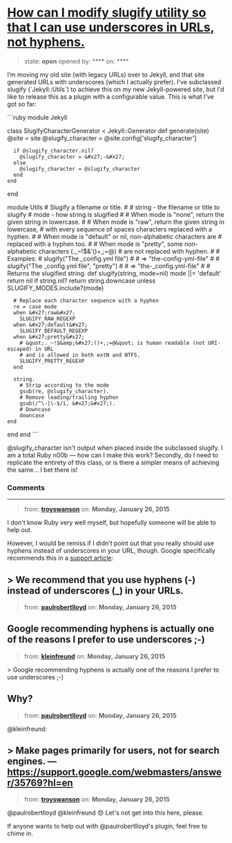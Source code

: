 # [How can I modify slugify utility so that I can use underscores in URLs, not hyphens.](https://github.com/jekyll/jekyll-help/issues/254)

> state: **open** opened by: **** on: ****

I’m moving my old site (with legacy URLs) over to Jekyll, and that site generated URLs with underscores (which I actually prefer). I&#x27;ve subclassed slugify (&#x60;Jekyll::Utils&#x60;) to achieve this on my new Jekyll-powered site, but I&#x27;d like to release this as a plugin with a configurable value. This is what I’ve got so far:

&#x60;&#x60;&#x60;ruby
module Jekyll

  class SlugifyCharacterGenerator &lt; Jekyll::Generator
    def generate(site)
      @site = site
      @slugify_character = @site.config[&#x27;slugify_character&#x27;]

      if @slugify_character.nil?
        @slugify_character = &#x27;-&#x27;
      else
        @slugify_character = @slugify_character
      end
    end
  end

  module Utils
    # Slugify a filename or title.
    #
    # string - the filename or title to slugify
    # mode - how string is slugified
    #
    # When mode is &quot;none&quot;, return the given string in lowercase.
    #
    # When mode is &quot;raw&quot;, return the given string in lowercase,
    # with every sequence of spaces characters replaced with a hyphen.
    #
    # When mode is &quot;default&quot; or nil, non-alphabetic characters are
    # replaced with a hyphen too.
    #
    # When mode is &quot;pretty&quot;, some non-alphabetic characters (._~!$&amp;&#x27;()+,;=@)
    # are not replaced with hyphen.
    #
    # Examples:
    #   slugify(&quot;The _config.yml file&quot;)
    #   # =&gt; &quot;the-config-yml-file&quot;
    #
    #   slugify(&quot;The _config.yml file&quot;, &quot;pretty&quot;)
    #   # =&gt; &quot;the-_config.yml-file&quot;
    #
    # Returns the slugified string.
    def slugify(string, mode=nil)
      mode ||= &#x27;default&#x27;
      return nil if string.nil?
      return string.downcase unless SLUGIFY_MODES.include?(mode)

      # Replace each character sequence with a hyphen
      re = case mode
      when &#x27;raw&#x27;
        SLUGIFY_RAW_REGEXP
      when &#x27;default&#x27;
        SLUGIFY_DEFAULT_REGEXP
      when &#x27;pretty&#x27;
        # &quot;._~!$&amp;&#x27;()+,;=@&quot; is human readable (not URI-escaped) in URL
        # and is allowed in both extN and NTFS.
        SLUGIFY_PRETTY_REGEXP
      end

      string.
        # Strip according to the mode
        gsub(re, @slugify_character).
        # Remove leading/trailing hyphen
        gsub(/^\-|\-$/i, &#x27;&#x27;).
        # Downcase
        downcase
    end

  end
end
&#x60;&#x60;&#x60;

@slugify_character isn&#x27;t output when placed inside the subclassed slugify. I am a total Ruby n00b — how can I make this work? Secondly, do I need to replicate the entirety of this class, or is there a simpler means of achieving the same… I bet there is!

### Comments

---
> from: [**troyswanson**](https://github.com/jekyll/jekyll-help/issues/254#issuecomment-71501375) on: **Monday, January 26, 2015**

I don&#x27;t know Ruby very well myself, but hopefully someone will be able to help out.

However, I would be remiss if I didn&#x27;t point out that you really should use hyphens instead of underscores in your URL, though. Google specifically recommends this in a [support article](https://support.google.com/webmasters/answer/76329?hl=en):

&gt; We recommend that you use hyphens (-) instead of underscores (_) in your URLs.
---
> from: [**paulrobertlloyd**](https://github.com/jekyll/jekyll-help/issues/254#issuecomment-71501570) on: **Monday, January 26, 2015**

Google recommending hyphens is actually one of the reasons I prefer to use underscores ;-)
---
> from: [**kleinfreund**](https://github.com/jekyll/jekyll-help/issues/254#issuecomment-71506392) on: **Monday, January 26, 2015**

&gt; Google recommending hyphens is actually one of the reasons I prefer to use underscores ;-)

Why?
---
> from: [**paulrobertlloyd**](https://github.com/jekyll/jekyll-help/issues/254#issuecomment-71507974) on: **Monday, January 26, 2015**

@kleinfreund:

&gt; Make pages primarily for users, not for search engines.
— https://support.google.com/webmasters/answer/35769?hl=en
---
> from: [**troyswanson**](https://github.com/jekyll/jekyll-help/issues/254#issuecomment-71508219) on: **Monday, January 26, 2015**

@paulrobertlloyd @kleinfreund :disappointed: Let&#x27;s not get into this here, please.

If anyone wants to help out with @paulrobertlloyd&#x27;s plugin, feel free to chime in.

